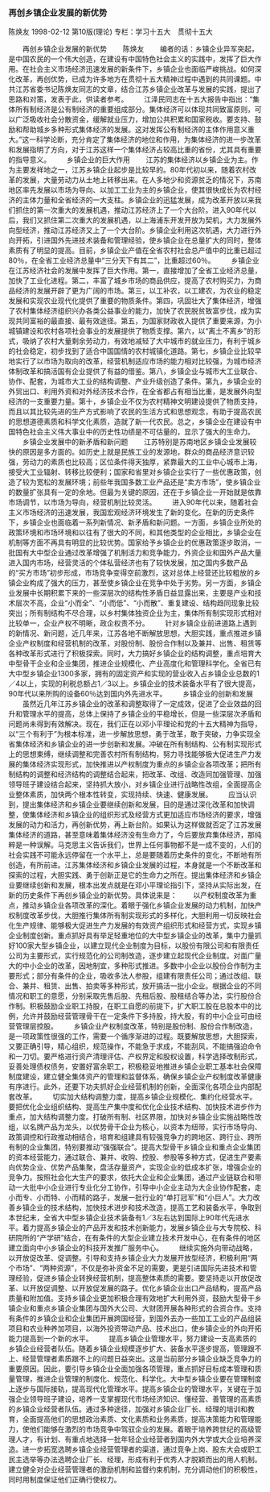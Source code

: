 ### 再创乡镇企业发展的新优势
陈焕友
1998-02-12
第10版(理论)
专栏：学习十五大　贯彻十五大

　　再创乡镇企业发展的新优势
　　陈焕友
　　编者的话：乡镇企业异军突起，是中国农民的一个伟大创造，在建设有中国特色社会主义的实践中，发挥了巨大作用。在社会主义市场经济迅速发展的新条件下，乡镇企业也面临严峻挑战。如何深化改革，再创优势，已成为许多地方在贯彻十五大精神过程中遇到的共同课题。中共江苏省委书记陈焕友同志的文章，结合江苏乡镇企业改革与发展的实践，提出了思路和对策，发表于此，供读者参考。
　　江泽民同志在十五大报告中指出：“集体所有制经济是公有制经济的重要组成部分。集体经济可以体现共同致富原则，可以广泛吸收社会分散资金，缓解就业压力，增加公共积累和国家税收。要支持、鼓励和帮助城乡多种形式集体经济的发展。这对发挥公有制经济的主体作用意义重大。”这一科学论断，充分肯定了集体经济的地位和作用，为集体经济的进一步改革和发展指明了方向，对于江苏这样一个集体经济占较高比重的省份，尤其具有重要的指导意义。
　　乡镇企业的巨大作用
　　江苏的集体经济以乡镇企业为主。作为主要发祥地之一，江苏乡镇企业起步是比较早的。80年代初以来，随着农村改革的发展，大量劳动力从土地上转移出来。在人多地少和资源贫乏的情况下，苏南地区率先发展以市场为导向、以加工工业为主的乡镇企业，使其很快成长为农村经济的主体力量和全省经济的一大支柱。乡镇企业的迅猛发展，成为改革开放以来我们抓住的第一次重大的发展机遇，推动江苏经济上了一个大台阶。进入90年代以后，我们又抓住第二次重大的发展机遇，以上海浦东开发开放为契机，大力发展外向型经济，推动江苏经济又上了一个大台阶。乡镇企业利用这次机遇，大力进行外向开拓，引进国外先进技术装备和管理经验，使乡镇企业在总量扩大的同时，整体素质有了明显的提高。目前，乡镇企业产值在全省农村社会总产值中的比重已超过80％，在全省工业经济总量中“三分天下有其二”，比重超过60％。
　　乡镇企业在江苏经济社会的发展中发挥了巨大作用。第一，直接增加了全省工业经济总量，加快了工业化进程。第二，丰富了城乡市场的商品供应，提高了农村购买力，为商品经济的发展开辟了更为广阔的市场。第三，以工补农，以工建农，为农业的稳定发展和实现农业现代化提供了重要的物质条件。第四，巩固壮大了集体经济，增强了农村集体经济组织兴办各类公益事业的能力，加快了农民脱贫致富步伐，成为实现共同富裕的最直接、最有效途径。第五，为国家财政收入提供了重要来源，为小城镇建设和农村各项社会事业的发展提供了物质支撑。第六，以“离土不离乡”的形式，吸纳了农村大量剩余劳动力，有效地减轻了大中城市的就业压力，有利于城乡的社会稳定，初步找到了适合中国国情的农村城镇化道路。第七，乡镇企业比较早地实行了以市场为取向的改革，经营机制适应市场的能力相对比较强，为城市经济体制改革和搞活国有企业提供了有益的借鉴。第八，乡镇企业与城市大工业联合、协作、配套，为城市大工业的结构调整、产业升级创造了条件。第九，乡镇企业的外贸出口、利用外资和对外经济技术合作，在全省都占有相当比重，是发展外向型经济的一支重要力量。第十，乡镇企业不仅为农村精神文明建设提供了物质支持，而且以其比较先进的生产方式影响了农民的生活方式和思想观念，有助于提高农民的思想道德素质和科学文化素质，造就了新一代农民。总之，乡镇企业在建设有中国特色社会主义伟大事业中的历史性功绩是不可估量的，显示了强大的生命力。
　　乡镇企业发展中的新矛盾和新问题
　　江苏特别是苏南地区乡镇企业发展较快的原因是多方面的。如历史上就是民族工业的发源地，群众的商品经济意识较强，劳动力的素质也比较高；区位条件得天独厚，紧靠最大的工业中心城市上海，接受大工业辐射、转移比较便利；国家和省里对乡镇企业实行了一些优惠政策，创造了较为宽松的发展环境；前些年我国多数工业产品还是“卖方市场”，使乡镇企业的数量扩张具有一定的余地。但最为关键的原因，还在于乡镇企业一开始就是依靠市场调节，以市场为导向，经营机制比较灵活。
　　进入90年代以来，随着社会主义市场经济的迅速发展，我国宏观经济环境发生了新的变化。在新的历史条件下，乡镇企业也面临着一系列新情况、新矛盾和新问题。一方面，乡镇企业所处的政策环境和市场环境和以往有了很大的不同，和其他类型的企业相比，乡镇企业在机制等方面不再具有明显的比较优势。国家给予乡镇企业的优惠政策逐步取消，一批国有大中型企业通过改革增强了机制活力和竞争能力，外资企业和国外产品大量进入国内市场，经营灵活的个体私营经济也有了较快发展，加之国内多数产品的“买方市场”初步形成，市场竞争变得空前激烈，这对总体上经营还比较粗放的乡镇企业构成了强大的压力，甚至使乡镇企业在竞争中处于劣势。另一方面，乡镇企业发展中长期积累下来的一些深层次的结构性矛盾日益显露出来，主要是产业和技术层次不高，企业“小而全”、“小而低”、“小而散”、重复建设、结构趋同现象比较突出；所有制结构不尽合理，以乡村集体独资企业为主，集体所有制实现形式相对比较单一，企业产权不明晰，政企权责不分。
　　针对乡镇企业前进道路上遇到的新情况、新问题，近几年来，江苏各地不断解放思想，大胆实践，重点推进乡镇企业产权制度和经营机制的改革，对股份制、股份合作制以及兼并、出售、租赁等各种改革形式进行了积极探索。同时，大力搞好乡镇企业的结构调整，重点培育大中型骨干企业和企业集团，推进企业规模化、产业高度化和管理科学化。全省已有大中型乡镇企业1300多家，拥有的固定资产和实现的营业收入占乡镇企业总数的1／4以上，实现的利税总额占1／3以上。乡镇企业的技术装备水平有了很大提高，90年代以来所购的设备60％达到国内外先进水平。
　　乡镇企业的创新和发展
　　虽然近几年江苏乡镇企业的改革和调整取得了一定成效，促进了企业效益的回升和管理水平的提高，总体上保持了乡镇企业的平稳增长，但是一些深层次矛盾和问题尚未得到有效解决。现在，我们正在以邓小平理论和党的十五大精神为指导，以“三个有利于”为根本标准，进一步解放思想，勇于改革，敢于突破，力争实现全省集体经济和乡镇企业的进一步创新和发展。冲破在所有制结构、公有制实现形式上的思想束缚，继续调整和完善农村所有制结构，努力寻找能够极大促进生产力发展的集体经济实现形式，加快推进以产权制度为重点的乡镇企业各项改革；把所有制结构的调整和经济结构的调整结合起来，把改革、改组、改造同加强管理、加强领导班子建设结合起来，坚持抓大放小，对乡镇企业进行战略性改组，全面提高企业整体素质，加快两个根本性转变，实现持续、快速、健康发展。
　　应当认识到，提出集体经济和乡镇企业要继续创新和发展，目的是通过深化改革和加快调整，使集体经济和乡镇企业的组织形式及经营方式更加适应市场经济的要求，增强发展的动力和活力，再创新优势，再上新台阶。如果认为这样做就否定了江苏发展集体经济的道路，甚至意味着集体经济没有生命力了，今后要放弃集体经济，那纯粹是一种误解。马克思主义告诉我们，世界上任何事物都不是一成不变的，人们的社会实践不可能永远停留在一个水平上，总是要随着历史条件的变化，不断地有所创造，有所前进。江苏集体经济和乡镇企业发展的过程，本身就是一个不断改革和探索的过程，大胆实践、勇于创新正是它的生命力之所在。提出集体经济和乡镇企业要继续创新和发展，根本出发点就是在邓小平理论指引下，坚持从实际出发，在新的历史条件下再创乡镇企业的新优势。具体说来是：
　　以产权制度改革为重点，推动乡镇企业各项改革的深化。着眼于强化乡镇企业发展的动力机制，加快产权制度改革步伐，大胆推行集体所有制实现形式的多样化，大胆利用一切反映社会化生产规律、能够极大促进生产力发展的有效资产组织形式和经营方式，实现乡镇企业制度创新。重点抓好具有举足轻重地位的大中型乡镇企业的改革，集中力量抓好100家大型乡镇企业，以建立现代企业制度为目标，以股份有限公司和有限责任公司为主要形式，实行规范化的公司制改造，逐步建立起现代企业制度。对面广量大的中小企业的改革，因地制宜，多种形式推进。多数中小企业以股份合作制为主要形式；部分有条件的企业，吸收多法人参股，组建有限责任公司；通过改组、联合、兼并、租赁、出售、拍卖等多种形式，放开搞活一批小企业。根据企业的不同情况和职工的意愿，分别采取先售后股、先租后股、股租结合等办法，实行股份合作制。积极鼓励企业职工持股，在职工自愿的前提下，扩大职工股在总股本中的比例，允许并鼓励经营管理骨干在一定条件下多持股，持大股，有的中小企业可由经营管理层控股。
　　乡镇企业产权制度改革，特别是股份制、股份合作制改造，是一项政策性很强的工作，需要一个循序渐进的过程。既要解放思想，大胆探索，又要正确引导，精心组织，规范操作，不能急于求成，不能刮风，不能搞强迫命令和一刀切。要严格进行资产清理评估、产权界定和股权设置，科学选择改制形式，妥善处理债权债务，安置好富余职工，积极稳妥地推进乡镇企业职工基本社会保障制度建设，建立健全集体资产的管理和监督体系，确保乡镇企业产权制度改革健康有序进行。此外，还要下功夫抓好企业经营机制的创新，全面深化各项企业内部配套改革。
　　切实加大结构调整力度，提高乡镇企业规模化、集约化经营水平。要把优化企业组织结构、提高生产集中度和优化企业技术结构、加快技术进步作为重点，加大结构调整力度。打破所有制、社区界限，加快对乡镇企业实施战略性改组，以名牌产品为龙头，以优势骨干企业为核心，以资本为纽带，实行市场导向、政策调控和行政推动相结合，培育和组建具有较强竞争力的跨地区、跨行业、跨所有制的企业集团，特别要推动“强强联合”。提高大型骨干乡镇企业和重点企业集团的资本经营能力，通过联合、兼并、收购、控股、参股等多种方式，促进生产要素向优势企业、优势产品集聚，盘活存量资产，实现企业的低成本扩张，增强企业的竞争力。按照社会化大生产的要求，依托大企业和企业集团，通过产业链联合和带动一大批中小企业进行专业化分工协作，引导中小企业主动为大企业协作配套，走小而专、小而特、小而精的路子，发展一批行业的“单打冠军”和“小巨人”。大力改善乡镇企业的技术结构，加快技术进步和技术改造，提高工艺和装备水平，争取到本世纪末，全省大中型乡镇企业技术装备有1／3左右达到国际上90年代先进水平。着力提高乡镇企业的产品开发和技术创新能力，发展乡镇企业与大专院校、科研院所的“产学研”结合，在有条件的大型企业建立技术开发中心，在有条件的地区建立面向中小乡镇企业的科技开发推广服务中心。
　　继续实施外向带动战略，以开放促改革、促调整。引导和支持乡镇企业大力发展开放型经济，积极利用“两个市场”、“两种资源”，不仅是弥补资金不足的需要，更是引进国际先进技术和管理经验，促进乡镇企业转换经营机制，提高整体素质的需要。要坚持走以开放促改革、以开放促调整、以开放促发展的路子。优化乡镇企业出口产品结构，提高产品质量和附加值。支持乡镇企业更加积极合理有效地扩大利用外资，鼓励大型骨干乡镇企业和重点乡镇企业集团与国外大公司、大财团开展各种形式的合资合作。支持有条件的乡镇企业和企业集团开展跨国经营，到国外去办一些加工工业的产品组装项目和农业种养加项目，以海外投资带动产品、技术出口，使乡镇企业的外向开拓能力提高到一个新的水平。
　　提高乡镇企业管理水平，努力建设一支高素质的乡镇企业经营者队伍。随着乡镇企业规模逐步扩大、装备水平逐步提高，管理跟不上、经营管理者素质跟不上的问题日益突出。这是当前部分乡镇企业缺乏竞争力的重要原因。因此，要引导乡镇企业全面加强各项管理，重点抓好目标成本管理和质量管理，推进企业管理的制度化、规范化、科学化。大中型乡镇企业要在管理制度上逐步与国际接轨，提高现代化管理水平。提高乡镇企业的管理水平，关键在于加强企业领导班子建设，培养一支掌握现代市场经济知识、懂经营、善管理的高素质的乡镇企业经营者队伍。通过多种途径，加强对乡镇企业厂长、经理的培训和教育，全面提高他们的思想政治素质、文化素质和业务素质，提高决策能力和管理能力，使他们能够在激烈的市场竞争中驾驭企业的发展。着眼于培养跨世纪的高级管理人才，有计划、有重点地选择一批年轻企业经营者到国内外大学或大企业培养深造。进一步拓宽选聘乡镇企业经营管理者的渠道，通过竞争上岗、股东大会或职工民主选举等办法选聘企业厂长、经理，形成有利于优秀人才脱颖而出的用人机制。建立健全对企业经营管理者的激励机制和监督约束机制，充分调动他们的积极性，同时用制度保证他们正确行使权力。
